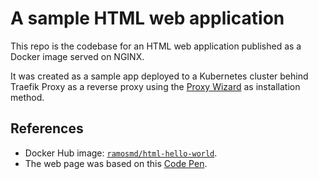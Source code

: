 # A sample HTML web application

This repo is the codebase for an HTML web application published as a Docker image served on NGINX. 

It was created as a sample app deployed to a Kubernetes cluster behind Traefik Proxy as a reverse proxy using the [Proxy Wizard](https://github.com/VirtuaCreative/traefik-wizard) as installation method.

## References

- Docker Hub image: [`ramosmd/html-hello-world`](https://hub.docker.com/r/ramosmd/html-hello-world). 
- The web page was based on this [Code Pen](https://gist.github.com/VirtuaCreative/f487e573e7f110bd4fd7b2ba292dfc98).
